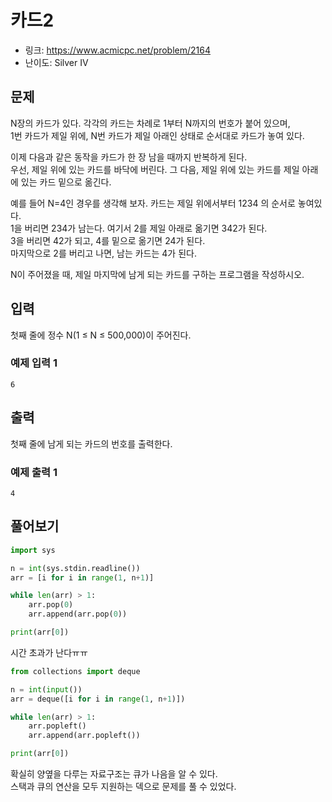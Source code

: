 # 카드2

- 링크: https://www.acmicpc.net/problem/2164
- 난이도: Silver IV

## 문제
N장의 카드가 있다. 각각의 카드는 차례로 1부터 N까지의 번호가 붙어 있으며,  
1번 카드가 제일 위에, N번 카드가 제일 아래인 상태로 순서대로 카드가 놓여 있다.  

이제 다음과 같은 동작을 카드가 한 장 남을 때까지 반복하게 된다.   
우선, 제일 위에 있는 카드를 바닥에 버린다. 그 다음, 제일 위에 있는 카드를 제일 아래에 있는 카드 밑으로 옮긴다.  

예를 들어 N=4인 경우를 생각해 보자. 카드는 제일 위에서부터 1234 의 순서로 놓여있다.  
1을 버리면 234가 남는다. 여기서 2를 제일 아래로 옮기면 342가 된다.  
3을 버리면 42가 되고, 4를 밑으로 옮기면 24가 된다.  
마지막으로 2를 버리고 나면, 남는 카드는 4가 된다.

N이 주어졌을 때, 제일 마지막에 남게 되는 카드를 구하는 프로그램을 작성하시오.

## 입력

첫째 줄에 정수 N(1 ≤ N ≤ 500,000)이 주어진다.

### 예제 입력 1 

`6`

## 출력

첫째 줄에 남게 되는 카드의 번호를 출력한다.

### 예제 출력 1 

`4`


## 풀어보기

```python
import sys

n = int(sys.stdin.readline())
arr = [i for i in range(1, n+1)]

while len(arr) > 1:
    arr.pop(0)
    arr.append(arr.pop(0))

print(arr[0])
```

시간 초과가 난다ㅠㅠ

```python
from collections import deque

n = int(input())
arr = deque([i for i in range(1, n+1)])

while len(arr) > 1:
    arr.popleft()
    arr.append(arr.popleft())

print(arr[0])
```

확실히 양옆을 다루는 자료구조는 큐가 나음을 알 수 있다.  
스택과 큐의 연산을 모두 지원하는 덱으로 문제를 풀 수 있었다.
